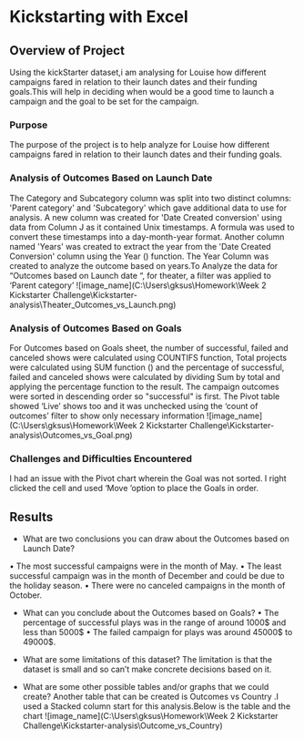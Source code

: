 # Kickstarting with Excel

## Overview of Project 
Using the kickStarter dataset,i am analysing for Louise  how different campaigns fared in relation to their launch dates and their funding goals.This will help in deciding when would be a good time to launch a campaign and the goal to be set for the campaign.
### Purpose
The purpose of the project is to help  analyze for Louise how different campaigns fared in relation to their launch dates and their funding goals.

### Analysis of Outcomes Based on Launch Date
The Category and Subcategory column was split into two distinct columns: 'Parent category' and 'Subcategory' which gave additional data to use for analysis. A new column was created for 'Date Created conversion' using data from Column J as it contained Unix timestamps. A formula was used to convert these timestamps into a day-month-year format. Another column named 'Years' was created to extract the year from the 'Date Created Conversion' column using the Year () function. The Year Column was created to analyze the outcome based on years.To Analyze the data for “Outcomes based on Launch date “, for theater, a filter was applied to ‘Parent category’
![image_name](C:\Users\gksus\Homework\Week 2 Kickstarter Challenge\Kickstarter-analysis\Theater_Outcomes_vs_Launch.png)
### Analysis of Outcomes Based on Goals
For Outcomes based on Goals sheet, the number of successful, failed and canceled shows were calculated using COUNTIFS function, Total projects were calculated using SUM function () and  the percentage of successful, failed and canceled shows were calculated by dividing Sum by total and applying the percentage function to the result. The campaign outcomes were sorted in descending order so "successful" is first. The Pivot table showed ‘Live’ shows too and it was unchecked using the ‘count of outcomes’ filter to show only necessary information
![image_name](C:\Users\gksus\Homework\Week 2 Kickstarter Challenge\Kickstarter-analysis\Outcomes_vs_Goal.png)
### Challenges and Difficulties Encountered
I had an issue with the Pivot chart wherein the Goal was not sorted. I right clicked the cell and used ‘Move ’option to place the Goals in order.
## Results

- What are two conclusions you can draw about the Outcomes based on Launch Date?

 •	The most successful campaigns were in the month of May.
 •	The least successful campaign was in the month of December and could be due to the holiday season.
 •	There were no canceled campaigns in the month of October.

- What can you conclude about the Outcomes based on Goals?
 •	The percentage of successful plays was in the range of around 1000$ and less than 5000$
 •	The failed campaign for plays was around 45000$ to 49000$.

- What are some limitations of this dataset?
The limitation is that the dataset is small and so can’t make concrete decisions based on it. 
- What are some other possible tables and/or graphs that we could create?
 Another table that can be created is Outcomes vs Country .I used a Stacked column start for this analysis.Below is the table and the chart
 ![image_name](C:\Users\gksus\Homework\Week 2 Kickstarter Challenge\Kickstarter-analysis\Outcome_vs_Country)



